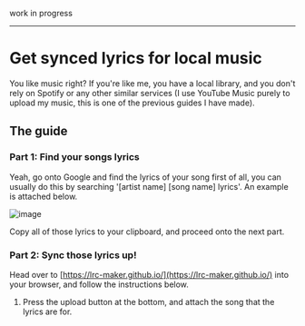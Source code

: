 work in progress

---

# Get synced lyrics for local music

You like music right? If you're like me, you have a local library, and you don't rely on Spotify or any other similar services (I use YouTube Music purely to upload my music, this is one of the previous guides I have made).

## The guide

### Part 1: Find your songs lyrics

Yeah, go onto Google and find the lyrics of your song first of all, you can usually do this by searching '[artist name] [song name] lyrics'. An example is attached below.

![image](https://user-images.githubusercontent.com/56035537/220205558-a9b8ef82-cbb8-4b57-96f6-d049760dadfc.png)

Copy all of those lyrics to your clipboard, and proceed onto the next part.

### Part 2: Sync those lyrics up!

Head over to [https://lrc-maker.github.io/](https://lrc-maker.github.io/) into your browser, and follow the instructions below.

1. Press the upload button at the bottom, and attach the song that the lyrics are for.
